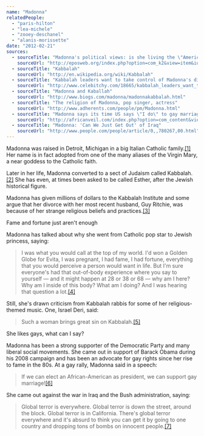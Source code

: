 ```yaml
---
name: "Madonna"
relatedPeople:
  - "paris-hilton"
  - "lea-michele"
  - "zooey-deschanel"
  - "alanis-morissette"
date: "2012-02-21"
sources:
  - sourceTitle: "Madonna's political views: is she living the \"American Dream\""
    sourceUrl: "http://eposweb.org/index.php?option=com_k2&view=item&id=121:madonnas-political-views-is-she-living-the-american-dream&Itemid=65"
  - sourceTitle: "Kabbalah"
    sourceUrl: "http://en.wikipedia.org/wiki/Kabbalah"
  - sourceTitle: "Kabbalah leaders want to take control of Madonna's divorce"
    sourceUrl: "http://www.celebitchy.com/18665/kabbalah_leaders_want_to_take_control_of_madonnas_divorce_proceedings/"
  - sourceTitle: "Madonna and Kaballah"
    sourceUrl: "http://www.biogs.com/madonna/madonnakabbalah.html"
  - sourceTitle: "The religion of Madonna, pop singer, actress"
    sourceUrl: "http://www.adherents.com/people/pm/Madonna.html"
  - sourceTitle: "Madonna says its time US says \"I do\" to gay marriages"
    sourceUrl: "http://africanveil.com/index.php?option=com_content&view=article&id=514:madonna-says-its-time-us-says-qi-doq-to-gay-marriages&catid=79&Itemid=508&lang=en"
  - sourceTitle: "Madonna: 'Can We Just Get Out' of Iraq"
    sourceUrl: "http://www.people.com/people/article/0,,780267,00.html"
---
```


Madonna was raised in Detroit, Michigan in a big Italian Catholic family.<a class="source-citation" href="http://eposweb.org/index.php?option=com_k2&view=item&id=121:madonnas-political-views-is-she-living-the-american-dream&Itemid=65" title="Madonna&apos;s political views: is she living the &quot;American Dream&quot;">[1]</a> Her name is in fact adopted from one of the many aliases of the Virgin Mary, a near goddess to the Catholic faith.

Later in her life, Madonna converted to a sect of Judaism called Kabbalah.<a class="source-citation" href="http://en.wikipedia.org/wiki/Kabbalah" title="Kabbalah">[2]</a> She has even, at times been asked to be called Esther, after the Jewish historical figure.

Madonna has given millions of dollars to the Kabbalah Institute and some argue that her divorce with her most recent husband, Guy Ritchie, was because of her strange religious beliefs and practices.<a class="source-citation" href="http://www.celebitchy.com/18665/kabbalah_leaders_want_to_take_control_of_madonnas_divorce_proceedings/" title="Kabbalah leaders want to take control of Madonna&apos;s divorce">[3]</a>

Fame and fortune just aren't enough

Madonna has talked about why she went from Catholic pop star to Jewish princess, saying:

>I was what you would call at the top of my world. I'd won a Golden Globe for Evita, I was pregnant, I had fame, I had fortune, everything that you would perceive a person would want in life. But I'm sure everyone's had that out-of-body experience where you say to yourself — and it might happen at 28 or 38 or 68 — why am I here? Why am I inside of this body? What am I doing? And I was hearing that question a lot.<a class="source-citation" href="http://www.biogs.com/madonna/madonnakabbalah.html" title="Madonna and Kaballah">[4]</a>

Still, she's drawn criticism from Kabbalah rabbis for some of her religious-themed music. One, Israel Deri, said:

>Such a woman brings great sin on Kabbalah.<a class="source-citation" href="http://www.adherents.com/people/pm/Madonna.html" title="The religion of Madonna, pop singer, actress">[5]</a>

She likes gays, what can I say?

Madonna has been a strong supporter of the Democratic Party and many liberal social movements. She came out in support of Barack Obama during his 2008 campaign and has been an advocate for gay rights since her rise to fame in the 80s. At a gay rally, Madonna said in a speech:

>If we can elect an African-American as president, we can support gay marriage!<a class="source-citation" href="http://africanveil.com/index.php?option=com_content&view=article&id=514:madonna-says-its-time-us-says-qi-doq-to-gay-marriages&catid=79&Itemid=508&lang=en" title="Madonna says its time US says &quot;I do&quot; to gay marriages">[6]</a>

She came out against the war in Iraq and the Bush administration, saying:

>Global terror is everywhere. Global terror is down the street, around the block. Global terror is in California. There's global terror everywhere and it's absurd to think you can get it by going to one country and dropping tons of bombs on innocent people.<a class="source-citation" href="http://www.people.com/people/article/0,,780267,00.html" title="Madonna: &apos;Can We Just Get Out&apos; of Iraq">[7]</a>
